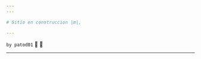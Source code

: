 ```yaml
---
---

# Sitio en construccion |m|,

---
```


<span style="text-align: right;"> `by patod01` :ghost: :ghost: </span>

---
